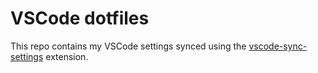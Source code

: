 # VSCode dotfiles

This repo contains my VSCode settings synced using the [vscode-sync-settings](https://github.com/zokugun/vscode-sync-settings) extension.
